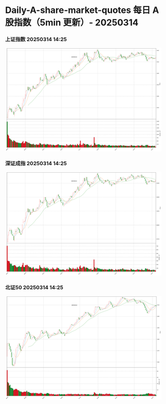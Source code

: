 
# Daily-A-share-market-quotes 每日 A 股指数（5min 更新）- 20250314

### 上证指数 20250314 14:25
![](./fig/2025/3/20250314-sh000001.png)

### 深证成指 20250314 14:25
![](./fig/2025/3/20250314-sz399001.png)

### 北证50 20250314 14:25
![](./fig/2025/3/20250314-bj899050.png)
